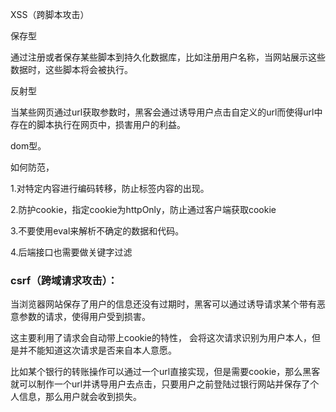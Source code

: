 XSS（跨脚本攻击）

保存型

通过注册或者保存某些脚本到持久化数据库，比如注册用户名称，当网站展示这些数据时，这些脚本将会被执行。

反射型

当某些网页通过url获取参数时，黑客会通过诱导用户点击自定义的url而使得url中存在的脚本执行在网页中，损害用户的利益。

dom型。


如何防范，

1.对特定内容进行编码转移，防止标签内容的出现。

2.防护cookie，指定cookie为httpOnly，防止通过客户端获取cookie

3.不要使用eval来解析不确定的数据和代码。

4.后端接口也需要做关键字过滤


### csrf（跨域请求攻击）：

当浏览器网站保存了用户的信息还没有过期时，黑客可以通过诱导请求某个带有恶意参数的请求，使得用户受到损害。

这主要利用了请求会自动带上cookie的特性， 会将这次请求识别为用户本人，但是并不能知道这次请求是否来自本人意愿。

比如某个银行的转账操作可以通过一个url直接实现，但是需要cookie，那么黑客就可以制作一个url并诱导用户去点击，只要用户之前登陆过银行网站并保存了个人信息，那么用户就会收到损失。
